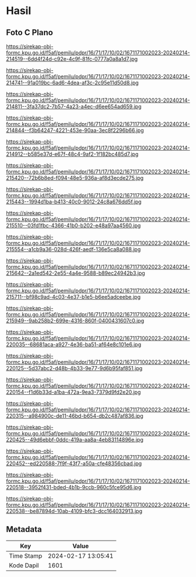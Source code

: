 # Hasil

## Foto C Plano

https://sirekap-obj-formc.kpu.go.id/f5af/pemilu/pdpr/16/71/17/10/02/1671171002023-20240214-214519--6dd4f24d-c92e-4c9f-81fc-0777a0a8a1d7.jpg

https://sirekap-obj-formc.kpu.go.id/f5af/pemilu/pdpr/16/71/17/10/02/1671171002023-20240214-214741--91a019bc-6ad6-4dea-af3c-2c95e11d50d8.jpg

https://sirekap-obj-formc.kpu.go.id/f5af/pemilu/pdpr/16/71/17/10/02/1671171002023-20240214-214811--3fa37dc2-7b57-4a23-a4ec-d6ee654ad659.jpg

https://sirekap-obj-formc.kpu.go.id/f5af/pemilu/pdpr/16/71/17/10/02/1671171002023-20240214-214844--f3b64247-4221-453e-90aa-3ec8f2296b66.jpg

https://sirekap-obj-formc.kpu.go.id/f5af/pemilu/pdpr/16/71/17/10/02/1671171002023-20240214-214912--b585e37d-e67f-48c4-9af2-1f182bc485d7.jpg

https://sirekap-obj-formc.kpu.go.id/f5af/pemilu/pdpr/16/71/17/10/02/1671171002023-20240214-215420--72b6b8ed-f094-48e5-936a-af8d3ecde275.jpg

https://sirekap-obj-formc.kpu.go.id/f5af/pemilu/pdpr/16/71/17/10/02/1671171002023-20240214-215443--1994d1ba-b413-40c0-9012-24c8a676dd5f.jpg

https://sirekap-obj-formc.kpu.go.id/f5af/pemilu/pdpr/16/71/17/10/02/1671171002023-20240214-215510--03fd1fbc-4366-41b0-b202-e48a97aa4560.jpg

https://sirekap-obj-formc.kpu.go.id/f5af/pemilu/pdpr/16/71/17/10/02/1671171002023-20240214-215554--a1cb9a36-028d-426f-aedf-136e5ca8a088.jpg

https://sirekap-obj-formc.kpu.go.id/f5af/pemilu/pdpr/16/71/17/10/02/1671171002023-20240214-215642--2a1ed542-2e55-4a4e-9588-b89ec24942b3.jpg

https://sirekap-obj-formc.kpu.go.id/f5af/pemilu/pdpr/16/71/17/10/02/1671171002023-20240214-215711--bf98c9ad-4c03-4e37-b1e5-b6ee5adceebe.jpg

https://sirekap-obj-formc.kpu.go.id/f5af/pemilu/pdpr/16/71/17/10/02/1671171002023-20240214-215949--9ab258b2-699e-4316-860f-0400431607c0.jpg

https://sirekap-obj-formc.kpu.go.id/f5af/pemilu/pdpr/16/71/17/10/02/1671171002023-20240214-220035--68681aca-a927-4e36-ba51-af64e8c101e6.jpg

https://sirekap-obj-formc.kpu.go.id/f5af/pemilu/pdpr/16/71/17/10/02/1671171002023-20240214-220125--5d37abc2-d48b-4b33-9e77-9d6b95faf851.jpg

https://sirekap-obj-formc.kpu.go.id/f5af/pemilu/pdpr/16/71/17/10/02/1671171002023-20240214-220154--f1d6b33d-a1ba-472a-9ea3-7379d9fd2e20.jpg

https://sirekap-obj-formc.kpu.go.id/f5af/pemilu/pdpr/16/71/17/10/02/1671171002023-20240214-220315--a984900c-de11-46bd-b654-db2c487af836.jpg

https://sirekap-obj-formc.kpu.go.id/f5af/pemilu/pdpr/16/71/17/10/02/1671171002023-20240214-220425--49d6ebbf-0ddc-419a-aa8a-4eb83114896e.jpg

https://sirekap-obj-formc.kpu.go.id/f5af/pemilu/pdpr/16/71/17/10/02/1671171002023-20240214-220452--ed220588-7f9f-43f7-a50a-cfe48356cbad.jpg

https://sirekap-obj-formc.kpu.go.id/f5af/pemilu/pdpr/16/71/17/10/02/1671171002023-20240214-220518--3952f431-bded-4b1b-9ccb-960c5fce95d6.jpg

https://sirekap-obj-formc.kpu.go.id/f5af/pemilu/pdpr/16/71/17/10/02/1671171002023-20240214-220538--be87894d-10ab-4109-bfc3-dcc164032913.jpg


## Metadata

| Key        | Value               |
| ---------- | ------------------- |
| Time Stamp | 2024-02-17 13:05:41 |
| Kode Dapil | 1601                |



